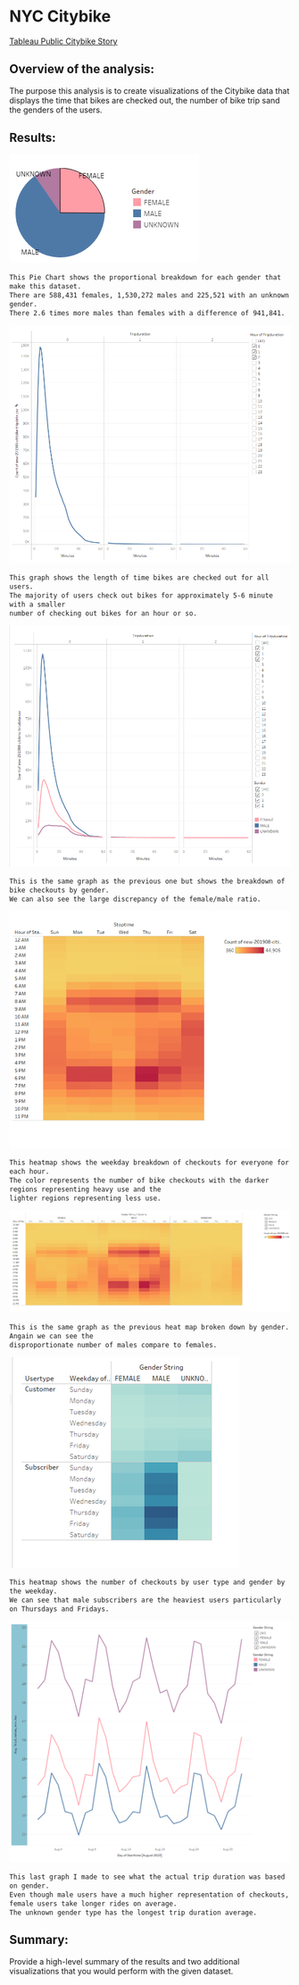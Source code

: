 # NYC Citybike
[Tableau Public Citybike Story](https://public.tableau.com/app/profile/christopher.henry.saporito/viz/NYC_Citibike_Challenge_16745072996690/CitybikeStory)
## Overview of the analysis:
The purpose this analysis is to create visualizations of the Citybike data that displays the time that bikes are checked out, the number of bike trip sand the genders of the users.
## Results: 
![This is an image](/images/1genderbreakdown.png)
```
This Pie Chart shows the proportional breakdown for each gender that make this dataset. 
There are 588,431 females, 1,530,272 males and 225,521 with an unknown gender. 
There 2.6 times more males than females with a difference of 941,841.
```

![This is an image](/images/2checkout_all.PNG)
```
This graph shows the length of time bikes are checked out for all users.
The majority of users check out bikes for approximately 5-6 minute with a smaller
number of checking out bikes for an hour or so.
```

![This is an image](/images/3checkout_gender.PNG)
```
This is the same graph as the previous one but shows the breakdown of bike checkouts by gender.
We can also see the large discrepancy of the female/male ratio.
```

![This is an image](/images/4trips_weeday_hour.png)
```
This heatmap shows the weekday breakdown of checkouts for everyone for each hour.
The color represents the number of bike checkouts with the darker regions representing heavy use and the 
lighter regions representing less use.
```

![This is an image](/images/5trips_weeday_hour_gender.png)
```
This is the same graph as the previous heat map broken down by gender. Angain we can see the 
disproportionate number of males compare to females.
```

![This is an image](/images/6trips_weekday_type_gender.PNG)
```
This heatmap shows the number of checkouts by user type and gender by the weekday.
We can see that male subscribers are the heaviest users particularly on Thursdays and Fridays.
```

![This is an image](/images/avg_trip_duration.PNG)
```
This last graph I made to see what the actual trip duration was based on gender. 
Even though male users have a much higher representation of checkouts, female users take longer rides on average.
The unknown gender type has the longest trip duration average.
```

## Summary: 
Provide a high-level summary of the results and two additional visualizations that you would perform with the given dataset.


